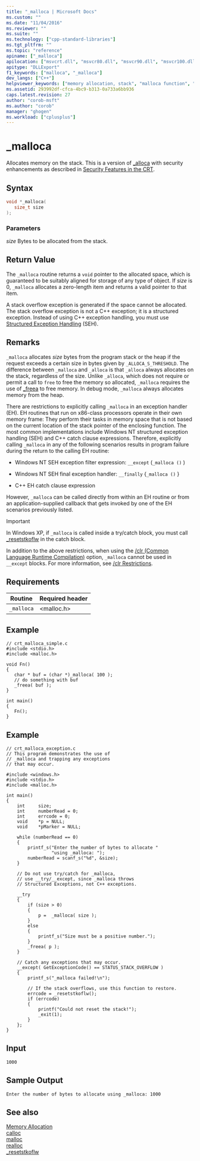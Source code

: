 ```yaml
---
title: "_malloca | Microsoft Docs"
ms.custom: ""
ms.date: "11/04/2016"
ms.reviewer: ""
ms.suite: ""
ms.technology: ["cpp-standard-libraries"]
ms.tgt_pltfrm: ""
ms.topic: "reference"
apiname: ["_malloca"]
apilocation: ["msvcrt.dll", "msvcr80.dll", "msvcr90.dll", "msvcr100.dll", "msvcr100_clr0400.dll", "msvcr110.dll", "msvcr110_clr0400.dll", "msvcr120.dll", "msvcr120_clr0400.dll", "ucrtbase.dll"]
apitype: "DLLExport"
f1_keywords: ["malloca", "_malloca"]
dev_langs: ["C++"]
helpviewer_keywords: ["memory allocation, stack", "malloca function", "_malloca function"]
ms.assetid: 293992df-cfca-4bc9-b313-0a733a6bb936
caps.latest.revision: 27
author: "corob-msft"
ms.author: "corob"
manager: "ghogen"
ms.workload: ["cplusplus"]
---
```

# _malloca

Allocates memory on the stack. This is a version of [_alloca](../../c-runtime-library/reference/alloca.md) with security enhancements as described in [Security Features in the CRT](../../c-runtime-library/security-features-in-the-crt.md).

## Syntax

```C
void *_malloca(
   size_t size
);
```

### Parameters

*size*
Bytes to be allocated from the stack.

## Return Value

The `_malloca` routine returns a `void` pointer to the allocated space, which is guaranteed to be suitably aligned for storage of any type of object. If *size* is 0, `_malloca` allocates a zero-length item and returns a valid pointer to that item.

A stack overflow exception is generated if the space cannot be allocated. The stack overflow exception is not a C++ exception; it is a structured exception. Instead of using C++ exception handling, you must use [Structured Exception Handling](../../cpp/structured-exception-handling-c-cpp.md) (SEH).

## Remarks

`_malloca` allocates *size* bytes from the program stack or the heap if the request exceeds a certain size in bytes given by `_ALLOCA_S_THRESHOLD`. The difference between `_malloca` and `_alloca` is that `_alloca` always allocates on the stack, regardless of the size. Unlike `_alloca`, which does not require or permit a call to `free` to free the memory so allocated, `_malloca` requires the use of [_freea](../../c-runtime-library/reference/freea.md) to free memory. In debug mode, `_malloca` always allocates memory from the heap.

There are restrictions to explicitly calling `_malloca` in an exception handler (EH). EH routines that run on x86-class processors operate in their own memory frame: They perform their tasks in memory space that is not based on the current location of the stack pointer of the enclosing function. The most common implementations include Windows NT structured exception handling (SEH) and C++ catch clause expressions. Therefore, explicitly calling `_malloca` in any of the following scenarios results in program failure during the return to the calling EH routine:

-   Windows NT SEH exception filter expression: `__except` (`_malloca ()` )

-   Windows NT SEH final exception handler: `__finally` {`_malloca ()` }

-   C++ EH catch clause expression

However, `_malloca` can be called directly from within an EH routine or from an application-supplied callback that gets invoked by one of the EH scenarios previously listed.

> [!IMPORTANT]
>  In Windows XP, if `_malloca` is called inside a try/catch block, you must call [_resetstkoflw](../../c-runtime-library/reference/resetstkoflw.md) in the catch block.

In addition to the above restrictions, when using the [/clr (Common Language Runtime Compilation)](../../build/reference/clr-common-language-runtime-compilation.md) option, `_malloca` cannot be used in `__except` blocks. For more information, see [/clr Restrictions](../../build/reference/clr-restrictions.md).

## Requirements

|Routine|Required header|
|-------------|---------------------|
|`_malloca`|\<malloc.h>|

## Example

```
// crt_malloca_simple.c
#include <stdio.h>
#include <malloc.h>

void Fn()
{
   char * buf = (char *)_malloca( 100 );
   // do something with buf
   _freea( buf );
}

int main()
{
   Fn();
}
```

## Example

```
// crt_malloca_exception.c
// This program demonstrates the use of
// _malloca and trapping any exceptions
// that may occur.

#include <windows.h>
#include <stdio.h>
#include <malloc.h>

int main()
{
    int     size;
    int     numberRead = 0;
    int     errcode = 0;
    void    *p = NULL;
    void    *pMarker = NULL;

    while (numberRead == 0)
    {
        printf_s("Enter the number of bytes to allocate "
                 "using _malloca: ");
        numberRead = scanf_s("%d", &size);
    }

    // Do not use try/catch for _malloca,
    // use __try/__except, since _malloca throws
    // Structured Exceptions, not C++ exceptions.

    __try
    {
        if (size > 0)
        {
            p =  _malloca( size );
        }
        else
        {
            printf_s("Size must be a positive number.");
        }
        _freea( p );
    }

    // Catch any exceptions that may occur.
    __except( GetExceptionCode() == STATUS_STACK_OVERFLOW )
    {
        printf_s("_malloca failed!\n");

        // If the stack overflows, use this function to restore.
        errcode = _resetstkoflw();
        if (errcode)
        {
            printf("Could not reset the stack!");
            _exit(1);
        }
    };
}
```

## Input

```
1000
```

## Sample Output

```
Enter the number of bytes to allocate using _malloca: 1000
```

## See also

[Memory Allocation](../../c-runtime-library/memory-allocation.md)<br/>
[calloc](../../c-runtime-library/reference/calloc.md)<br/>
[malloc](../../c-runtime-library/reference/malloc.md)<br/>
[realloc](../../c-runtime-library/reference/realloc.md)<br/>
[_resetstkoflw](../../c-runtime-library/reference/resetstkoflw.md)<br/>
